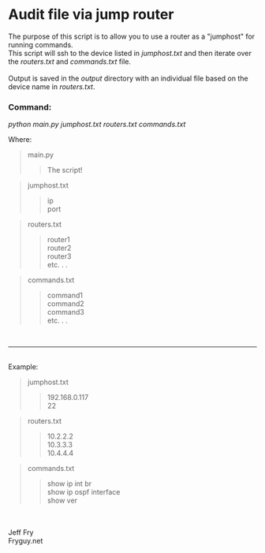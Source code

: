 # Audit file via jump router<br>

The purpose of this script is to allow you to use a router as a "jumphost" for running commands.<br>
This script will ssh to the device listed in *jumphost.txt* and then iterate over the *routers.txt* and *commands.txt* file. <br>
<br>
Output is saved in the *output* directory with an individual file based on the device name in *routers.txt*.


### Command:
*python main.py jumphost.txt routers.txt commands.txt*

Where: <br>

>main.py
>> The script!<br>

>jumphost.txt
>>ip<br>
>>port<br>

>routers.txt
>>router1<br>
>>router2<br>
>>router3<br>
>>etc. . .<br>

>commands.txt
>>command1<br>
>>command2<br>
>>command3<br>
>>etc. . .<br>

<br>

---

<br>
Example:

>jumphost.txt<br>
>>192.168.0.117<br>
>>22<br>

>routers.txt<br>
>>10.2.2.2<br>
>>10.3.3.3<br>
>>10.4.4.4<br>

>commands.txt<br>
>>show ip int br<br>
>>show ip ospf interface<br>
>>show ver<br>

<br><br>
Jeff Fry<br>
Fryguy.net


  
